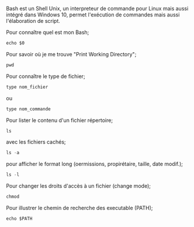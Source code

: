 Bash est un Shell Unix, un interpreteur de commande pour Linux mais aussi intégré dans Windows 10, permet l'exécution de commandes mais aussi l'élaboration de script.

Pour connaître quel est mon Bash;
```js
echo $0
```
Pour savoir où je me trouve "Print Working Directory";
```js
pwd
```
Pour connaître le type de fichier;
```js
type nom_fichier
```
ou
```js
type nom_commande
```
Pour lister le contenu d'un fichier répertoire;
```js
ls
```
avec les fichiers cachés;
```js
ls -a
```
pour afficher le format long (oermissions, propirétaire, taille, date modif.);
```js
ls -l
```
Pour changer les droits d'accès à un fichier (change mode);
```js
chmod
```
Pour illustrer le chemin de recherche des executable (PATH);
```js
echo $PATH
```

